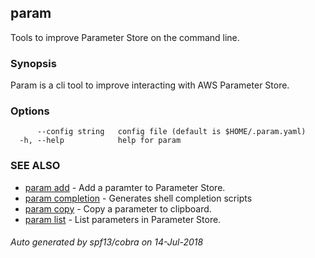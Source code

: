 ## param

Tools to improve Parameter Store on the command line.

### Synopsis

Param is a cli tool to improve interacting with AWS Parameter Store.

### Options

```
      --config string   config file (default is $HOME/.param.yaml)
  -h, --help            help for param
```

### SEE ALSO

* [param add](param_add.md)	 - Add a paramter to Parameter Store.
* [param completion](param_completion.md)	 - Generates shell completion scripts
* [param copy](param_copy.md)	 - Copy a parameter to clipboard.
* [param list](param_list.md)	 - List parameters in Parameter Store.

###### Auto generated by spf13/cobra on 14-Jul-2018
